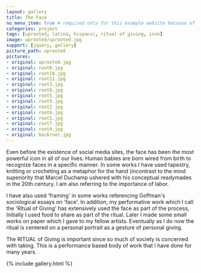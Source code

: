```yaml
---
layout: gallery
title: The Face
no_menu_item: true # required only for this example website because of menu construction
categories: project
tags: [uprooted, latina, hispanic, ritual of giving, icon]
image: uprooted/uprooted.jpg
support: [jquery, gallery]
picture_path: uprooted
pictures:
- original: uprooted.jpg
- original: root0.jpg
- original: root10.jpg
- original: root11.jpg
- original: root3.jpg
- original: root8.jpg
- original: root5.jpg
- original: root9.jpg
- original: root2.jpg
- original: root6.jpg
- original: root1.jpg
- original: root7.jpg
- original: root4.jpg
- original: backroot.jpg
---
```

Even before the existence of social media sites, the face has been the most powerful icon in all of our lives.
Human babies are born wired from birth to recognize faces in a specific manner.
In some works I have used tapestry, knitting or crocheting as a metaphor for the hand (incontrast to the mind superiority that Marcel 
Duchamp ushered with his conceptual readymades in the 20th century. I am also referring to the importance of labor.

I have also used 'framing' in some works referencing Goffman's sociological essays on 'face'. In addition, my performative work which I call 
the 'Ritual of Giving' has extensively used the face as part of the process, Initially I used food to share as part of the ritual. Later I made 
some small works on paper which I gave to my fellow artists. Eventually as I do now the ritual is centered on a personal portrait as a gesture 
of personal giving.

The RITUAL of Giving is important since so much of society is concerned with taking. This is a performance based body of work that I have 
done for many years.


{% include gallery.html %}
